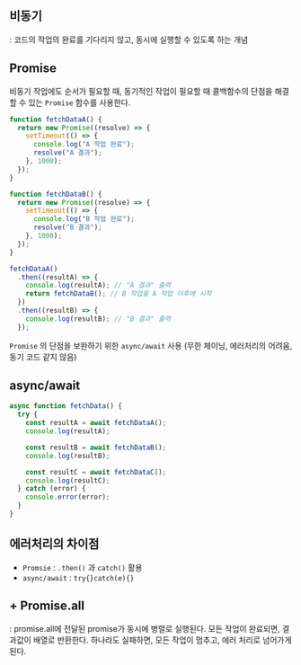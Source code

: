 ## 비동기
: 코드의 작업의 완료를 기다리지 않고, 동시에 실행할 수 있도록 하는 개념


## Promise
비동기 작업에도 순서가 필요할 때, 동기적인 작업이 필요할 때 콜백함수의 단점을 해결할 수 있는 `Promise` 함수를 사용한다. 

```jsx
function fetchDataA() {
  return new Promise((resolve) => {
    setTimeout(() => {
      console.log("A 작업 완료");
      resolve("A 결과");
    }, 1000);
  });
}

function fetchDataB() {
  return new Promise((resolve) => {
    setTimeout(() => {
      console.log("B 작업 완료");
      resolve("B 결과");
    }, 1000);
  });
}

fetchDataA()
  .then((resultA) => {
    console.log(resultA); // "A 결과" 출력
    return fetchDataB(); // B 작업을 A 작업 이후에 시작
  })
  .then((resultB) => {
    console.log(resultB); // "B 결과" 출력
  });

```

`Promise` 의 단점을 보완하기 위한 `async/await` 사용 (무한 체이닝, 에러처리의 어려움, 동기 코드 같지 않음)

## async/await
```jsx
async function fetchData() {
  try {
    const resultA = await fetchDataA();
    console.log(resultA);

    const resultB = await fetchDataB();
    console.log(resultB);

    const resultC = await fetchDataC();
    console.log(resultC);
  } catch (error) {
    console.error(error);
  }
}
```

## 에러처리의 차이점

- `Promsie` : `.then()` 과 `catch()` 활용
- `async/await` : `try{}catch(e){}`

## + Promise.all
: promise.all에 전달된 promise가 동시에 병렬로 실행된다. 모든 작업이 완료되면, 결과값이 배열로 반환한다. 하나라도 실패하면, 모든 작업이 멈추고, 에러 처리로 넘어가게된다.